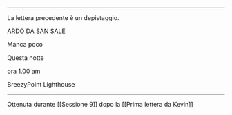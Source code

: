 


-------------------------------
La lettera precedente è un depistaggio.

  
ARDO DA SAN SALE

Manca poco

Questa notte

ora 1.00 am

BreezyPoint Lighthouse

-------------------
Ottenuta durante [[Sessione 9]] dopo la [[Prima lettera da Kevin]]

